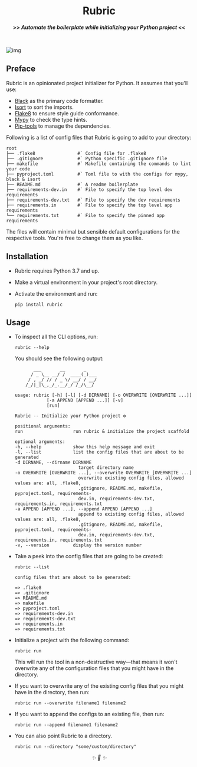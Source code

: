 <div align="center">

<h1>Rubric</h1>
<strong>>> <i>Automate the boilerplate while initializing your Python project</i> <<</strong>

&nbsp;

</div>

![img](https://images.unsplash.com/photo-1582184520153-cb662f665f11?ixid=MnwxMjA3fDB8MHxwaG90by1wYWdlfHx8fGVufDB8fHx8&ixlib=rb-1.2.1&auto=format&fit=crop&w=1850&q=80)

## Preface

Rubric is an opinionated project initializer for Python. It assumes that you'll use:

* [Black](https://github.com/psf/black) as the primary code formatter.
* [Isort](https://github.com/PyCQA/isort) to sort the imports.
* [Flake8](https://github.com/PyCQA/flake8) to ensure style guide conformance.
* [Mypy](https://github.com/python/mypy) to check the type hints.
* [Pip-tools](https://github.com/jazzband/pip-tools) to manage the dependencies.

Following is a list of config files that Rubric is going to add to your directory:

```
root
├── .flake8                #` Config file for .flake8
├── .gitignore             #` Python specific .gitignore file
├── makefile               #` Makefile containing the commands to lint your code
├── pyproject.toml         #` Toml file to with the configs for mypy, black & isort
├── README.md              #` A readme boilerplate
├── requirements-dev.in    #` File to specify the top level dev requirements
├── requirements-dev.txt   #` File to specify the dev requirements
├── requirements.in        #` File to specify the top level app requirements
└── requirements.txt       #` File to specify the pinned app requirements
```

The files will contain minimal but sensible default configurations for the respective tools. You're free to change them as you like.

## Installation

* Rubric requires Python 3.7 and up.

* Make a virtual environment in your project's root directory.

* Activate the environment and run:

    ```
    pip install rubric
    ```

## Usage

* To inspect all the CLI options, run:

    ```
    rubric --help
    ```

    You should see the following output:

    ```
           ___       __       _
          / _ \__ __/ /  ____(_)___
         / , _/ // / _ \/ __/ / __/
        /_/|_|\_,_/_.__/_/ /_/\__/

    usage: rubric [-h] [-l] [-d DIRNAME] [-o OVERWRITE [OVERWRITE ...]]
                [-a APPEND [APPEND ...]] [-v]
                [run]

    Rubric -- Initialize your Python project ⚙️

    positional arguments:
    run                   run rubric & initialize the project scaffold

    optional arguments:
    -h, --help            show this help message and exit
    -l, --list            list the config files that are about to be generated
    -d DIRNAME, --dirname DIRNAME
                            target directory name
    -o OVERWRITE [OVERWRITE ...], --overwrite OVERWRITE [OVERWRITE ...]
                            overwrite existing config files, allowed values are: all, .flake8,
                            .gitignore, README.md, makefile, pyproject.toml, requirements-
                            dev.in, requirements-dev.txt, requirements.in, requirements.txt
    -a APPEND [APPEND ...], --append APPEND [APPEND ...]
                            append to existing config files, allowed values are: all, .flake8,
                            .gitignore, README.md, makefile, pyproject.toml, requirements-
                            dev.in, requirements-dev.txt, requirements.in, requirements.txt
    -v, --version         display the version number
    ```
* Take a peek into the config files that are going to be created:

    ```
    rubric --list
    ```

    ```
    config files that are about to be generated:

    => .flake8
    => .gitignore
    => README.md
    => makefile
    => pyproject.toml
    => requirements-dev.in
    => requirements-dev.txt
    => requirements.in
    => requirements.txt
    ```

* Initialize a project with the following command:

    ```
    rubric run
    ```

    This will run the tool in a non-destructive way—that means it won't overwrite any of the configuration files that you might have in the directory.

* If you want to overwrite any of the existing config files that you might have in the directory, then run:

    ```
    rubric run --overwrite filename1 filename2
    ```

* If you want to append the configs to an existing file, then run:

    ```
    rubric run --append filename1 filename2
    ```

* You can also point Rubric to a directory.

    ```
    rubric run --directory "some/custom/directory"
    ```

<div align="center">
<i> ✨ 🍰 ✨ </i>
</div>

